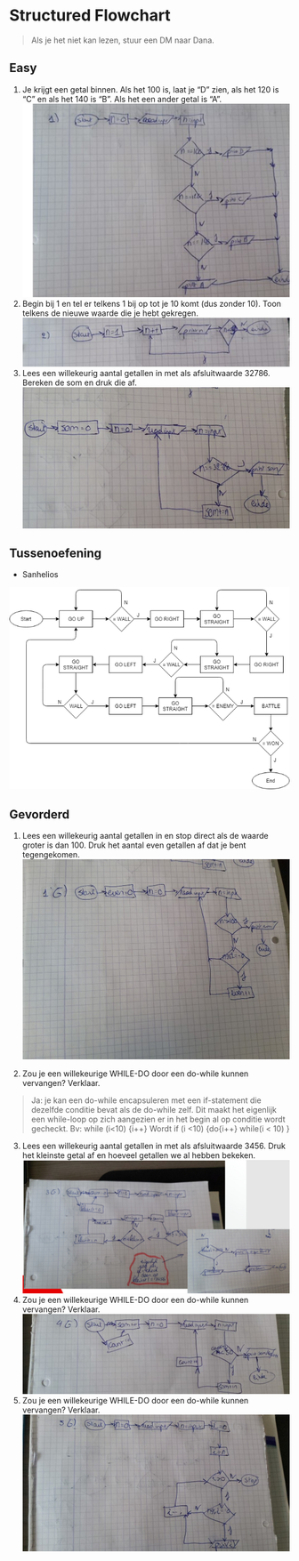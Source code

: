 # Structured Flowchart

> Als je het niet kan lezen, stuur een DM naar Dana.

## Easy

1) Je krijgt een getal binnen. Als het 100 is, laat je “D” zien, als het 120 is “C” en als het 140 is “B”. Als het een ander getal is “A”.
![E1](afb/AfbeeldingSFE1.jpg)
2) Begin bij 1 en tel er telkens 1 bij op tot je 10 komt (dus zonder 10). Toon telkens de nieuwe waarde die je hebt gekregen.
![E2](afb/AfbeeldingSFE2.jpg)
3) Lees een willekeurig aantal getallen in met als afsluitwaarde 32786. Bereken de som en druk die af.
![E3](afb/AfbeeldingSFE3.jpg)

## Tussenoefening

* Sanhelios

![ENEMY](afb/Enemy.png)

## Gevorderd

1) Lees een willekeurig aantal getallen in en stop direct als de waarde groter is dan 100. Druk het aantal even getallen af dat je bent tegengekomen.
![G1](afb/AfbeeldingSFG1.jpg)

2) Zou je een willekeurige WHILE-DO door een do-while kunnen vervangen? Verklaar.

> Ja: je kan een do-while encapsuleren met een if-statement die dezelfde conditie bevat als de do-while zelf. Dit maakt het eigenlijk een while-loop op zich aangezien er in het begin al op conditie wordt gecheckt.
> Bv: while (i<10) {i++}
Wordt if (i <10) {do{i++} while(i < 10) }

3) Lees een willekeurig aantal getallen in met als afsluitwaarde 3456. Druk het kleinste getal af en hoeveel getallen we al hebben bekeken.
![G3](afb/AfbeeldingSFG3.jpg)
4) Zou je een willekeurige WHILE-DO door een do-while kunnen vervangen? Verklaar.
![G4](afb/AfbeeldingSFG4.jpg)
5) Zou je een willekeurige WHILE-DO door een do-while kunnen vervangen? Verklaar.
![G5](afb/AfbeeldingSFG5.jpg)
